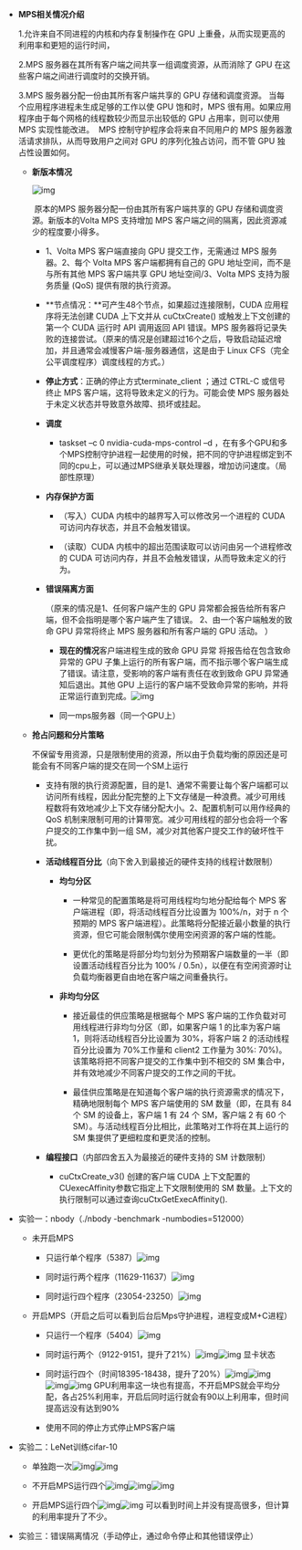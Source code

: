 - **MPS相关情况介绍**

  1.允许来自不同进程的内核和内存复制操作在 GPU 上重叠，从而实现更高的利用率和更短的运行时间，

  2.MPS 服务器在其所有客户端之间共享一组调度资源，从而消除了 GPU 在这些客户端之间进行调度时的交换开销。

  3.MPS 服务器分配一份由其所有客户端共享的 GPU 存储和调度资源。
  ​	当每个应用程序进程未生成足够的工作以使 GPU 饱和时，MPS 很有用。如果应用程序由于每个网格的线程数较少而显示出较低的 GPU 占用率，则可以使用 MPS 实现性能改进。
  ​	MPS 控制守护程序会将来自不同用户的 MPS 服务器激活请求排队，从而导致用户之间对 GPU 的序列化独占访问，而不管 GPU 独占性设置如何。

  - **新版本情况**

    ![img](https://api2.mubu.com/v3/document_image/30829030-3a13-45b9-b2c2-b288b3656982-15661181.jpg)

    ​	原本的MPS 服务器分配一份由其所有客户端共享的 GPU 存储和调度资源。新版本的Volta MPS 支持增加 MPS 客户端之间的隔离，因此资源减少的程度要小得多。

    - 1、Volta MPS 客户端直接向 GPU 提交工作，无需通过 MPS 服务器。2、每个 Volta MPS 客户端都拥有自己的 GPU 地址空间，而不是与所有其他 MPS 客户端共享 GPU 地址空间/3、Volta MPS 支持为服务质量 (QoS) 提供有限的执行资源。


    - **节点情况：**可产生48个节点，如果超过连接限制，CUDA 应用程序将无法创建 CUDA 上下文并从 cuCtxCreate() 或触发上下文创建的第一个 CUDA 运行时 API 调用返回 API 错误。MPS 服务器将记录失败的连接尝试。（原来的情况是创建超过16个之后，导致启动延迟增加，并且通常会减慢客户端-服务器通信，这是由于 Linux CFS（完全公平调度程序）调度线程的方式。）


    - **停止方式**：正确的停止方式terminate_client <server PID> <client PID>；通过 CTRL-C 或信号终止 MPS 客户端，这将导致未定义的行为。可能会使 MPS 服务器处于未定义状态并导致意外故障、损坏或挂起。


    - **调度**
      - taskset –c 0 nvidia-cuda-mps-control –d  ，在有多个GPU和多个MPS控制守护进程一起使用的时候，把不同的守护进程绑定到不同的cpu上，可以通过MPS继承关联处理器，增加访问速度。（局部性原理）


    - **内存保护方面**

      - （写入）CUDA 内核中的越界写入可以修改另一个进程的 CUDA 可访问内存状态，并且不会触发错误。


      - （读取）CUDA 内核中的超出范围读取可以访问由另一个进程修改的 CUDA 可访问内存，并且不会触发错误，从而导致未定义的行为。


    - **错误隔离方面**

      （原来的情况是1、任何客户端产生的 GPU 异常都会报告给所有客户端，但不会指明是哪个客户端产生了错误。
      2、由一个客户端触发的致命 GPU 异常将终止 MPS 服务器和所有客户端的 GPU 活动。
      ）

      - **现在的情况**客户端进程生成的致命 GPU 异常  将报告给在包含致命异常的 GPU 子集上运行的所有客户端，而不指示哪个客户端生成了错误。请注意，受影响的客户端有责任在收到致命 GPU 异常通知后退出。其他 GPU 上运行的客户端不受致命异常的影响，并将正常运行直到完成。![img](https://api2.mubu.com/v3/document_image/bbac1a72-a17a-429f-8943-94b0641a1f9e-15661181.jpg)


      - 同一mps服务器（同一个GPU上）


  - **抢占问题和分片策略**

    不保留专用资源，只是限制使用的资源，所以由于负载均衡的原因还是可能会有不同客户端的提交在同一个SM上运行

    - 支持有限的执行资源配置，目的是1、通常不需要让每个客户端都可以访问所有线程，因此分配完整的上下文存储是一种浪费。减少可用线程数将有效地减少上下文存储分配大小。2、配置机制可以用作经典的 QoS 机制来限制可用的计算带宽。减少可用线程的部分也会将一个客户提交的工作集中到一组 SM，减少对其他客户提交工作的破坏性干扰。


    - **活动线程百分比**（向下舍入到最接近的硬件支持的线程计数限制）

      - **均匀分区**

        - 一种常见的配置策略是将可用线程均匀地分配给每个 MPS 客户端进程（即，将活动线程百分比设置为 100%/n，对于 n 个预期的 MPS 客户端进程）。此策略将分配接近最小数量的执行资源，但它可能会限制偶尔使用空闲资源的客户端的性能。


        - 更优化的策略是将部分均匀划分为预期客户端数量的一半（即设置活动线程百分比为 100% / 0.5n），以便在有空闲资源时让负载均衡器更自由地在客户端之间重叠执行。


      - **非均匀分区**

        - 接近最佳的供应策略是根据每个 MPS 客户端的工作负载对可用线程进行非均匀分区（即，如果客户端 1 的比率为客户端 1，则将活动线程百分比设置为 30%，将客户端 2 的活动线程百分比设置为 70%工作量和 client2 工作量为 30%: 70%)。该策略将把不同客户提交的工作集中到不相交的 SM 集合中，并有效地减少不同客户提交的工作之间的干扰。


        - 最佳供应策略是在知道每个客户端的执行资源需求的情况下，精确地限制每个 MPS 客户端使用的 SM 数量（即，在具有 84 个 SM 的设备上，客户端 1 有 24 个 SM，客户端 2 有 60 个 SM）。与活动线程百分比相比，此策略对工作将在其上运行的 SM 集提供了更细粒度和更灵活的控制。


    - **编程接口**（内部四舍五入为最接近的硬件支持的 SM 计数限制）
      -  cuCtxCreate_v3() 创建的客户端 CUDA 上下文配置的CUexecAffinity参数它指定上下文限制使用的 SM 数量。上下文的执行限制可以通过查询cuCtxGetExecAffinity().


- 实验一：nbody（./nbody -benchmark -numbodies=512000）

  - 未开启MPS

    - 只运行单个程序（5387）![img](https://api2.mubu.com/v3/document_image/8792613b-5b7a-4d9e-840c-980d89abb741-15661181.jpg)


    - 同时运行两个程序（11629-11637）![img](https://api2.mubu.com/v3/document_image/8326f6fe-fe2c-42bc-84d9-01caff381475-15661181.jpg)


    - 同时运行四个程序（23054-23250）![img](https://api2.mubu.com/v3/document_image/bf705cfb-32c6-48ba-a9cf-4d893fd32fa3-15661181.jpg)


  - 开启MPS（开启之后可以看到后台后Mps守护进程，进程变成M+C进程）

    - 只运行一个程序（5404）![img](https://api2.mubu.com/v3/document_image/2d001819-fc11-4953-b3de-615762cb81a6-15661181.jpg)


    - 同时运行两个（9122-9151，提升了21%）![img](https://api2.mubu.com/v3/document_image/3444dac7-115c-4ffc-a91f-041bf8a08901-15661181.jpg)![img](https://api2.mubu.com/v3/document_image/ba0c64b3-8778-48f0-8a21-e1bfcaa5ae7b-15661181.jpg)
      显卡状态


    - 同时运行四个（时间18395-18438，提升了20%）![img](https://api2.mubu.com/v3/document_image/d957fafe-19c5-4631-9ce9-a667392bf386-15661181.jpg)![img](https://api2.mubu.com/v3/document_image/b63f39a7-9ab5-44eb-a01f-b011c1d04c0b-15661181.jpg)![img](https://api2.mubu.com/v3/document_image/020acdf7-ed46-44ad-adc8-94bffa5967dc-15661181.jpg)![img](https://api2.mubu.com/v3/document_image/aa193699-b6ba-4bd0-a2a2-9271b3407cd9-15661181.jpg)
      GPU利用率这一块也有提高，不开启MPS就会平均分配，各占25%利用率，开启后同时运行就会有90以上利用率，但时间提高远没有达到90%


    - 使用不同的停止方式停止MPS客户端


- 实验二：LeNet训练cifar-10

  - 单独跑一次![img](https://api2.mubu.com/v3/document_image/97b23d93-88fc-4247-89f1-6fcfb8d5c6dc-15661181.jpg)![img](https://api2.mubu.com/v3/document_image/0075db1e-fea6-499e-9835-2aebc5575ff8-15661181.jpg)


  - 不开启MPS运行四个![img](https://api2.mubu.com/v3/document_image/d8470649-a87c-4c5f-97dc-e09e46abba5a-15661181.jpg)![img](https://api2.mubu.com/v3/document_image/b98dc53e-bd29-49cc-a85e-3b6189ab99ee-15661181.jpg)![img](https://api2.mubu.com/v3/document_image/640546e3-c0fe-41b7-b174-075057a42ede-15661181.jpg)


  - 开启MPS运行四个![img](https://api2.mubu.com/v3/document_image/898bf424-2f37-4286-9ebd-ed0291ed6e49-15661181.jpg)![img](https://api2.mubu.com/v3/document_image/29cc2d5c-b314-446b-b483-56c60007b97a-15661181.jpg)
    可以看到时间上并没有提高很多，但计算的利用率提升了不少。

- 实验三：错误隔离情况（手动停止，通过命令停止和其他错误停止）



